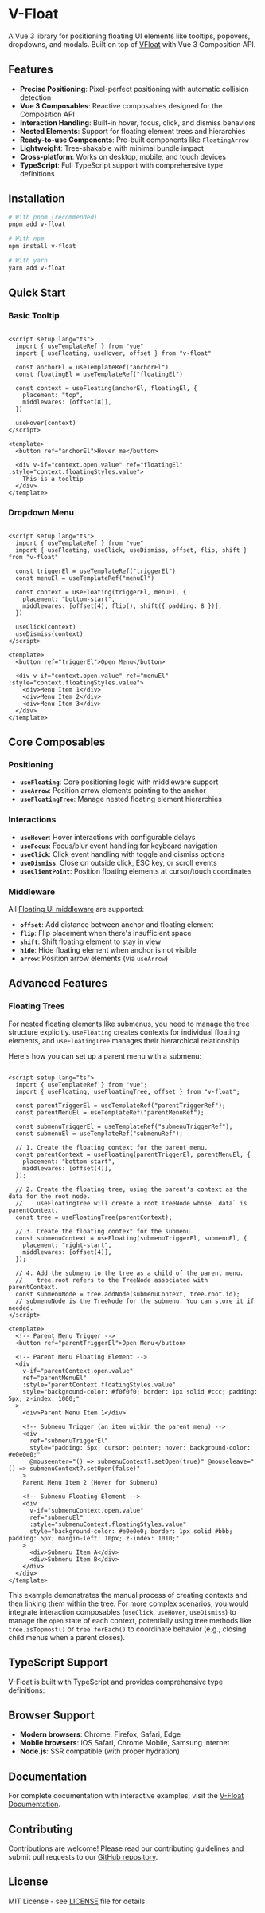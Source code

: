 # V-Float

A Vue 3 library for positioning floating UI elements like tooltips, popovers, dropdowns, and modals. Built on top
of [VFloat](https://vfloat.pages.com/) with Vue 3 Composition API.

## Features

- **Precise Positioning**: Pixel-perfect positioning with automatic collision detection
- **Vue 3 Composables**: Reactive composables designed for the Composition API
- **Interaction Handling**: Built-in hover, focus, click, and dismiss behaviors
- **Nested Elements**: Support for floating element trees and hierarchies
- **Ready-to-use Components**: Pre-built components like `FloatingArrow`
- **Lightweight**: Tree-shakable with minimal bundle impact
- **Cross-platform**: Works on desktop, mobile, and touch devices
- **TypeScript**: Full TypeScript support with comprehensive type definitions

## Installation

```bash
# With pnpm (recommended)
pnpm add v-float

# With npm
npm install v-float

# With yarn
yarn add v-float
```

## Quick Start

### Basic Tooltip

```vue

<script setup lang="ts">
  import { useTemplateRef } from "vue"
  import { useFloating, useHover, offset } from "v-float"

  const anchorEl = useTemplateRef("anchorEl")
  const floatingEl = useTemplateRef("floatingEl")

  const context = useFloating(anchorEl, floatingEl, {
    placement: "top",
    middlewares: [offset(8)],
  })

  useHover(context)
</script>

<template>
  <button ref="anchorEl">Hover me</button>

  <div v-if="context.open.value" ref="floatingEl" :style="context.floatingStyles.value">
    This is a tooltip
  </div>
</template>
```

### Dropdown Menu

```vue

<script setup lang="ts">
  import { useTemplateRef } from "vue"
  import { useFloating, useClick, useDismiss, offset, flip, shift } from "v-float"

  const triggerEl = useTemplateRef("triggerEl")
  const menuEl = useTemplateRef("menuEl")

  const context = useFloating(triggerEl, menuEl, {
    placement: "bottom-start",
    middlewares: [offset(4), flip(), shift({ padding: 8 })],
  })

  useClick(context)
  useDismiss(context)
</script>

<template>
  <button ref="triggerEl">Open Menu</button>

  <div v-if="context.open.value" ref="menuEl" :style="context.floatingStyles.value">
    <div>Menu Item 1</div>
    <div>Menu Item 2</div>
    <div>Menu Item 3</div>
  </div>
</template>
```

## Core Composables

### Positioning

- **`useFloating`**: Core positioning logic with middleware support
- **`useArrow`**: Position arrow elements pointing to the anchor
- **`useFloatingTree`**: Manage nested floating element hierarchies

### Interactions

- **`useHover`**: Hover interactions with configurable delays
- **`useFocus`**: Focus/blur event handling for keyboard navigation
- **`useClick`**: Click event handling with toggle and dismiss options
- **`useDismiss`**: Close on outside click, ESC key, or scroll events
- **`useClientPoint`**: Position floating elements at cursor/touch coordinates

### Middleware

All [Floating UI middleware](https://floating-ui.com/docs/middleware) are supported:

- **`offset`**: Add distance between anchor and floating element
- **`flip`**: Flip placement when there's insufficient space
- **`shift`**: Shift floating element to stay in view
- **`hide`**: Hide floating element when anchor is not visible
- **`arrow`**: Position arrow elements (via `useArrow`)

## Advanced Features

### Floating Trees

For nested floating elements like submenus, you need to manage the tree structure explicitly. `useFloating` creates
contexts for individual floating elements, and `useFloatingTree` manages their hierarchical relationship.

Here's how you can set up a parent menu with a submenu:

```vue

<script setup lang="ts">
  import { useTemplateRef } from "vue";
  import { useFloating, useFloatingTree, offset } from "v-float";

  const parentTriggerEl = useTemplateRef("parentTriggerRef");
  const parentMenuEl = useTemplateRef("parentMenuRef");

  const submenuTriggerEl = useTemplateRef("submenuTriggerRef");
  const submenuEl = useTemplateRef("submenuRef");

  // 1. Create the floating context for the parent menu.
  const parentContext = useFloating(parentTriggerEl, parentMenuEl, {
    placement: "bottom-start",
    middlewares: [offset(4)],
  });

  // 2. Create the floating tree, using the parent's context as the data for the root node.
  //    useFloatingTree will create a root TreeNode whose `data` is parentContext.
  const tree = useFloatingTree(parentContext);

  // 3. Create the floating context for the submenu.
  const submenuContext = useFloating(submenuTriggerEl, submenuEl, {
    placement: "right-start",
    middlewares: [offset(4)],
  });

  // 4. Add the submenu to the tree as a child of the parent menu.
  //    tree.root refers to the TreeNode associated with parentContext.
  const submenuNode = tree.addNode(submenuContext, tree.root.id);
  // submenuNode is the TreeNode for the submenu. You can store it if needed.
</script>

<template>
  <!-- Parent Menu Trigger -->
  <button ref="parentTriggerEl">Open Menu</button>

  <!-- Parent Menu Floating Element -->
  <div
    v-if="parentContext.open.value"
    ref="parentMenuEl"
    :style="parentContext.floatingStyles.value"
    style="background-color: #f0f0f0; border: 1px solid #ccc; padding: 5px; z-index: 1000;"
  >
    <div>Parent Menu Item 1</div>

    <!-- Submenu Trigger (an item within the parent menu) -->
    <div
      ref="submenuTriggerEl"
      style="padding: 5px; cursor: pointer; hover: background-color: #e0e0e0;"
      @mouseenter="() => submenuContext?.setOpen(true)" @mouseleave="() => submenuContext?.setOpen(false)"
    >
    Parent Menu Item 2 (Hover for Submenu)

    <!-- Submenu Floating Element -->
    <div
      v-if="submenuContext.open.value"
      ref="submenuEl"
      :style="submenuContext.floatingStyles.value"
      style="background-color: #e0e0e0; border: 1px solid #bbb; padding: 5px; margin-left: 10px; z-index: 1010;"
    >
      <div>Submenu Item A</div>
      <div>Submenu Item B</div>
    </div>
  </div>
</template>
```

This example demonstrates the manual process of creating contexts and then linking them within the tree. For more
complex scenarios, you would integrate interaction composables (`useClick`, `useHover`, `useDismiss`) to manage the
`open` state of each context, potentially using tree methods like `tree.isTopmost()` or `tree.forEach()` to coordinate
behavior (e.g., closing child menus when a parent closes).

## TypeScript Support

V-Float is built with TypeScript and provides comprehensive type definitions:

## Browser Support

- **Modern browsers**: Chrome, Firefox, Safari, Edge
- **Mobile browsers**: iOS Safari, Chrome Mobile, Samsung Internet
- **Node.js**: SSR compatible (with proper hydration)

## Documentation

For complete documentation with interactive examples, visit the [V-Float Documentation](https://vfloat.pages.dev/).

## Contributing

Contributions are welcome! Please read our contributing guidelines and submit pull requests to
our [GitHub repository](https://github.com/sherif414/VFloat).

## License

MIT License - see [LICENSE](LICENSE) file for details.
